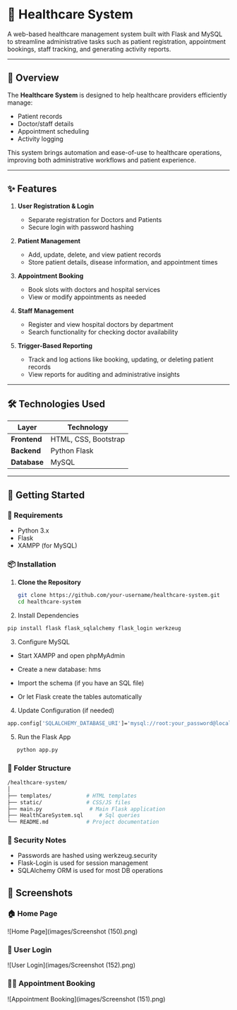 # 🏥 Healthcare System

A web-based healthcare management system built with Flask and MySQL to streamline administrative tasks such as patient registration, appointment bookings, staff tracking, and generating activity reports.

---

## 📌 Overview

The **Healthcare System** is designed to help healthcare providers efficiently manage:

- Patient records
- Doctor/staff details
- Appointment scheduling
- Activity logging

This system brings automation and ease-of-use to healthcare operations, improving both administrative workflows and patient experience.

---

## ✨ Features

1. **User Registration & Login**
   - Separate registration for Doctors and Patients
   - Secure login with password hashing

2. **Patient Management**
   - Add, update, delete, and view patient records
   - Store patient details, disease information, and appointment times

3. **Appointment Booking**
   - Book slots with doctors and hospital services
   - View or modify appointments as needed

4. **Staff Management**
   - Register and view hospital doctors by department
   - Search functionality for checking doctor availability

5. **Trigger-Based Reporting**
   - Track and log actions like booking, updating, or deleting patient records
   - View reports for auditing and administrative insights

---

## 🛠 Technologies Used

| Layer       | Technology       |
|-------------|------------------|
| **Frontend**| HTML, CSS, Bootstrap |
| **Backend** | Python Flask     |
| **Database**| MySQL            |

---

## 🚀 Getting Started

### 🔧 Requirements

- Python 3.x
- Flask
- XAMPP (for MySQL)

### 📦 Installation

1. **Clone the Repository**
   ```bash
   git clone https://github.com/your-username/healthcare-system.git
   cd healthcare-system

2. Install Dependencies
```bash
pip install flask flask_sqlalchemy flask_login werkzeug

```

3. Configure MySQL

- Start XAMPP and open phpMyAdmin

- Create a new database: hms

- Import the schema (if you have an SQL file)

- Or let Flask create the tables automatically

4. Update Configuration (if needed)
```bash
app.config['SQLALCHEMY_DATABASE_URI']='mysql://root:your_password@localhost/hms'
```
5. Run the Flask App
```bash
   python app.py
```

### 📂 Folder Structure
```bash
/healthcare-system/
│
├── templates/           # HTML templates
├── static/              # CSS/JS files
├── main.py               # Main Flask application
├── HealthCareSystem.sql     # Sql queries
└── README.md            # Project documentation
```

### 🔐 Security Notes
- Passwords are hashed using werkzeug.security
- Flask-Login is used for session management
- SQLAlchemy ORM is used for most DB operations


## 📸 Screenshots

### 🏠 Home Page
![Home Page](images/Screenshot (150).png)

### 📝 User Login
![User Login](images/Screenshot (152).png)

### 👨‍⚕️ Appointment Booking
![Appointment Booking](images/Screenshot (151).png)
  
